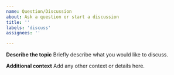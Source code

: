 ```yaml
---
name: Question/Discussion
about: Ask a question or start a discussion
title: ''
labels: 'discuss'
assignees: ''

---
```


**Describe the topic**
Briefly describe what you would like to discuss.

**Additional context**
Add any other context or details here.
